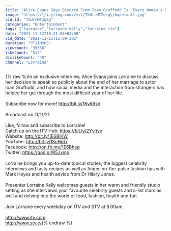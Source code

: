 ```yaml
---
title: "Alice Evans Says Divorce From Ioan Gruffudd Is 'Every Woman's Nightmare' In First TV Interview | LK"
image: "https:\/\/i.ytimg.com\/vi\/TXUrcMT2qeg\/hqdefault.jpg"
vid_id: "TXUrcMT2qeg"
categories: "Entertainment"
tags: ["lorraine","lorraine kelly","lorraine itv"]
date: "2021-11-12T10:21:08+03:00"
vid_date: "2021-11-11T11:09:30Z"
duration: "PT11M36S"
viewcount: "39336"
likeCount: "513"
dislikeCount: "49"
channel: "Lorraine"
---
```

{% raw %}In an exclusive interview, Alice Evans joins Lorraine to discuss her decision to speak so publicly about the end of her marriage to actor Ioan Gruffudd, and how social media and the interaction from strangers has helped her get through the most difficult year of her life.<br /><br />Subscribe now for more! <a rel="nofollow" target="blank" href="http://bit.ly/1KyA9sV">http://bit.ly/1KyA9sV</a><br /><br />Broadcast on 11/11/21<br /><br />Like, follow and subscribe to Lorraine!<br />Catch up on the ITV Hub: <a rel="nofollow" target="blank" href="https://bit.ly/2Yvjtyv">https://bit.ly/2Yvjtyv</a><br />Website: <a rel="nofollow" target="blank" href="http://bit.ly/1E6BlKW">http://bit.ly/1E6BlKW</a><br />YouTube: <a rel="nofollow" target="blank" href="http://bit.ly/18cHdtx">http://bit.ly/18cHdtx</a><br />Facebook: <a rel="nofollow" target="blank" href="http://on.fb.me/1E6Bhep">http://on.fb.me/1E6Bhep</a><br />Twitter: <a rel="nofollow" target="blank" href="https://goo.gl/R5Jxmp">https://goo.gl/R5Jxmp</a><br /><br />Lorraine brings you up-to-date topical stories, the biggest celebrity interviews and tasty recipes as well as finger-on-the-pulse fashion tips with Mark Heyes and health advice from Dr Hilary Jones.<br /><br />Presenter Lorraine Kelly welcomes guests in her warm and friendly studio setting as she interviews your favourite celebrity guests and a-list stars as well and delving into the world of food, fashion, health and fun.<br /><br />Join Lorraine every weekday on ITV and STV at 9.00am.<br /><br /><a rel="nofollow" target="blank" href="http://www.itv.com">http://www.itv.com</a><br /><a rel="nofollow" target="blank" href="http://www.stv.tv">http://www.stv.tv</a>{% endraw %}
